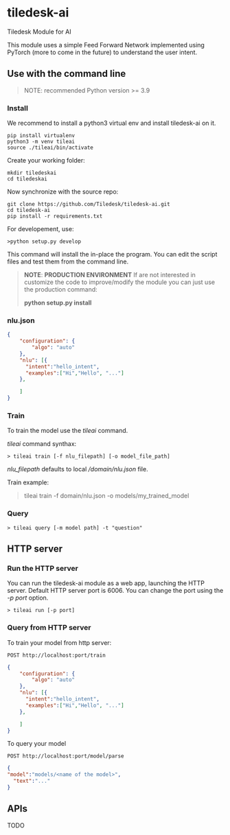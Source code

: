 # tiledesk-ai
Tiledesk Module for AI

This module uses a simple Feed Forward Network implemented using PyTorch (more to come in the future) to understand the user intent.


## Use with the command line

> NOTE: recommended Python version >= 3.9

### Install

We recommend to install a python3 virtual env and install tiledesk-ai on it.
 ```
 pip install virtualenv
 python3 -m venv tileai
 source ./tileai/bin/activate
 ```

Create your working folder:

```
mkdir tiledeskai
cd tiledeskai
```

Now synchronize with the source repo:

```
git clone https://github.com/Tiledesk/tiledesk-ai.git
cd tiledesk-ai
pip install -r requirements.txt
```

For developement, use:
```
>python setup.py develop
```
This command will install the in-place the program. You can edit the script files and test them from the command line.

> **NOTE**: **PRODUCTION ENVIRONMENT** If are not interested in customize the code to improve/modify the module you can just
> use the production command:
>
> **python setup.py install**


### nlu.json

```json
{
	"configuration": {
		"algo": "auto"
	},
	"nlu": [{	
      "intent":"hello_intent",
      "examples":["Hi","Hello", "..."]
	},

	]
}
```

### Train
To train the model use the *tileai* command.

*tileai* command synthax:

```
> tileai train [-f nlu_filepath] [-o model_file_path]
```

*nlu_filepath* defaults to local */domain/nlu.json* file.

Train example:

> tileai train -f domain/nlu.json -o models/my_trained_model

### Query

```shell
> tileai query [-m model path] -t "question"
```

## HTTP server

### Run the HTTP server

You can run the tiledesk-ai module as a web app, launching the HTTP server.
Default HTTP server port is 6006. You can change the port using the _-p port_ option.

```shell
> tileai run [-p port]
```

### Query from HTTP server
To train your model from http server:
```
POST http://localhost:port/train
```
```json
{
	"configuration": {
		"algo": "auto"
	},
	"nlu": [{	
      "intent":"hello_intent",
      "examples":["Hi","Hello", "..."]
	},

	]
}
```

To query your model
```shell
POST http://localhost:port/model/parse
```
```json
{
"model":"models/<name of the model>",
  "text":"..."
}
```

## APIs

TODO
